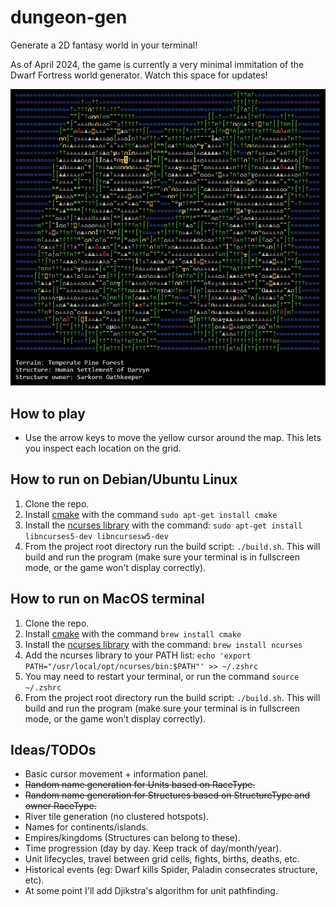 # dungeon-gen
Generate a 2D fantasy world in your terminal!

As of April 2024, the game is currently a very minimal immitation of the Dwarf Fortress world generator. Watch this space for updates!

![Screenshot](https://github.com/zl90/dungeon-gen/blob/main/screenshot.jpg?raw=true)

## How to play
- Use the arrow keys to move the yellow cursor around the map. This lets you inspect each location on the grid.

## How to run on Debian/Ubuntu Linux
1. Clone the repo.
2. Install [cmake](https://cmake.org/) with the command `sudo apt-get install cmake`
3. Install the [ncurses library](https://www.cyberciti.biz/faq/linux-install-ncurses-library-headers-on-debian-ubuntu-centos-fedora/) with the command: `sudo apt-get install libncurses5-dev libncursesw5-dev`
4. From the project root directory run the build script: `./build.sh`. This will build and run the program (make sure your terminal is in fullscreen mode, or the game won't display correctly).

## How to run on MacOS terminal
1. Clone the repo.
2. Install [cmake](https://cmake.org/) with the command `brew install cmake`
3. Install the [ncurses library](https://formulae.brew.sh/formula/ncurses) with the command: `brew install ncurses`
4. Add the ncurses library to your PATH list: `echo 'export PATH="/usr/local/opt/ncurses/bin:$PATH"' >> ~/.zshrc`
5. You may need to restart your terminal, or run the command `source ~/.zshrc`
6. From the project root directory run the build script: `./build.sh`. This will build and run the program (make sure your terminal is in fullscreen mode, or the game won't display correctly).

## Ideas/TODOs
- Basic cursor movement + information panel.
- ~~Random name generation for Units based on RaceType.~~
- ~~Random name generation for Structures based on StructureType and owner RaceType.~~
- River tile generation (no clustered hotspots).
- Names for continents/islands.
- Empires/kingdoms (Structures can belong to these).
- Time progression (day by day. Keep track of day/month/year).
- Unit lifecycles, travel between grid cells, fights, births, deaths, etc.
- Historical events (eg: Dwarf kills Spider, Paladin consecrates structure, etc).
- At some point I'll add Djikstra's algorithm for unit pathfinding.
